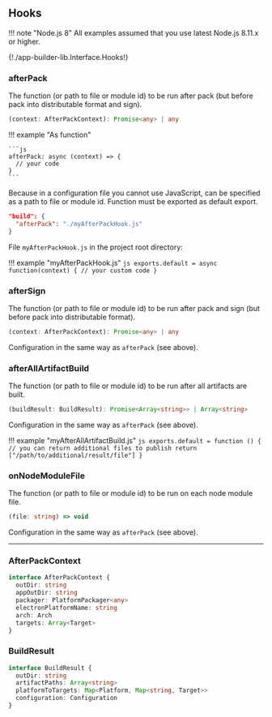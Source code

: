 ## Hooks

!!! note "Node.js 8"
    All examples assumed that you use latest Node.js 8.11.x or higher.

{!./app-builder-lib.Interface.Hooks!}

### afterPack

The function (or path to file or module id) to be run after pack (but before pack into distributable format and sign).

```typescript
(context: AfterPackContext): Promise<any> | any
```

!!! example "As function"

    ```js
    afterPack: async (context) => {
      // your code
    }
    ```

Because in a configuration file you cannot use JavaScript, can be specified as a path to file or module id. Function must be exported as default export.

```json
"build": {
  "afterPack": "./myAfterPackHook.js"
}
```


File `myAfterPackHook.js` in the project root directory:

!!! example "myAfterPackHook.js"
    ```js
    exports.default = async function(context) {
      // your custom code
    }
    ```

### afterSign

The function (or path to file or module id) to be run after pack and sign (but before pack into distributable format).

```typescript
(context: AfterPackContext): Promise<any> | any
```

Configuration in the same way as `afterPack` (see above).

### afterAllArtifactBuild

The function (or path to file or module id) to be run after all artifacts are built.

```typescript
(buildResult: BuildResult): Promise<Array<string>> | Array<string>
```

Configuration in the same way as `afterPack` (see above).

!!! example "myAfterAllArtifactBuild.js"
    ```js
    exports.default = function () {
      // you can return additional files to publish
      return ["/path/to/additional/result/file"]
    }
    ```

### onNodeModuleFile

The function (or path to file or module id) to be run on each node module file.

```typescript
(file: string) => void
```

Configuration in the same way as `afterPack` (see above).

---

### AfterPackContext

```typescript
interface AfterPackContext {
  outDir: string
  appOutDir: string
  packager: PlatformPackager<any>
  electronPlatformName: string
  arch: Arch
  targets: Array<Target>
}
```

### BuildResult

```typescript
interface BuildResult {
  outDir: string
  artifactPaths: Array<string>
  platformToTargets: Map<Platform, Map<string, Target>>
  configuration: Configuration
}
```



